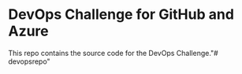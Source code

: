# DevOps Challenge for GitHub and Azure

This repo contains the source code for the DevOps Challenge."# devopsrepo" 
